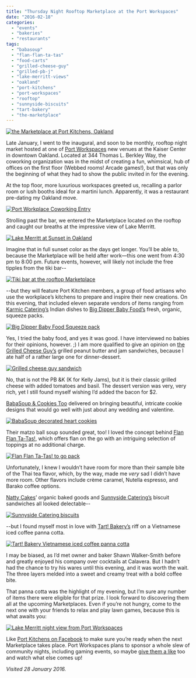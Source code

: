 ```yaml
---
title: "Thursday Night Rooftop Marketplace at the Port Workspaces"
date: "2016-02-18"
categories: 
  - "events"
  - "bakeries"
  - "restaurants"
tags: 
  - "babasoup"
  - "flan-flan-ta-tas"
  - "food-carts"
  - "grilled-cheese-guy"
  - "grilled-pb-j"
  - "lake-merritt-views"
  - "oakland"
  - "port-kitchens"
  - "port-workspaces"
  - "rooftop"
  - "sunnyside-biscuits"
  - "tart-bakery"
  - "the-marketplace"
---
```


[![the Marketplace at Port Kitchens, Oakland](http://s3.amazonaws.com/thegourmez-wpmedia/2016/02/Port-Workplace-Marketplace-22-500x333.jpg)](http://s3.amazonaws.com/thegourmez-wpmedia/2016/02/Port-Workplace-Marketplace-22.jpg)

Late January, I went to the inaugural, and soon to be monthly, rooftop night market hosted at one of [Port Workspaces](http://portworkspaces.com/) new venues at the Kaiser Center in downtown Oakland. Located at 344 Thomas L. Berkley Way, the coworking organization was in the midst of creating a fun, whimsical, hub of offices on the first floor (Webbed rooms! Arcade games!), but that was only the beginning of what they had to show the public invited in for the evening.

At the top floor, more luxurious workspaces greeted us, recalling a parlor room or lush booths ideal for a martini lunch. Apparently, it was a restaurant pre-dating my Oakland move.

[![Port Workplace Coworking Entry](http://s3.amazonaws.com/thegourmez-wpmedia/2016/02/Port-Workplace-Marketplace-05-500x419.jpg)](http://s3.amazonaws.com/thegourmez-wpmedia/2016/02/Port-Workplace-Marketplace-05.jpg)

Strolling past the bar, we entered the Marketplace located on the rooftop and caught our breaths at the impressive view of Lake Merritt.

[![Lake Merritt at Sunset in Oakland](http://s3.amazonaws.com/thegourmez-wpmedia/2016/02/port-Workplace-Marketplace-07-1024x341.jpg)](http://s3.amazonaws.com/thegourmez-wpmedia/2016/02/port-Workplace-Marketplace-07.jpg)

Imagine that in full sunset color as the days get longer. You’ll be able to, because the Marketplace will be held after work—this one went from 4:30 pm to 8:00 pm. Future events, however, will likely not include the free tipples from the tiki bar--

[![Tiki bar at the rooftop Marketplace](http://s3.amazonaws.com/thegourmez-wpmedia/2016/02/Port-Workplace-Marketplace-06-500x397.jpg)](http://s3.amazonaws.com/thegourmez-wpmedia/2016/02/Port-Workplace-Marketplace-06.jpg)

\--but they will feature Port Kitchen members, a group of food artisans who use the workplace’s kitchens to prepare and inspire their new creations. On this evening, that included eleven separate vendors of items ranging from [Karmic Catering’s](https://www.facebook.com/Karmic-Catering-1658119851136907/) Indian dishes to [Big Dipper Baby Food’s](https://www.facebook.com/bigdipperbabyfood/) fresh, organic, squeeze packs.

[![Big Dipper Baby Food Squeeze pack](http://s3.amazonaws.com/thegourmez-wpmedia/2016/02/Port-Workplace-Marketplace-12.jpg)](http://s3.amazonaws.com/thegourmez-wpmedia/2016/02/Port-Workplace-Marketplace-12.jpg)

Yes, I tried the baby food, and yes it was good. I have interviewed no babies for their opinions, however. ;) I am more qualified to give an opinion on [the Grilled Cheese Guy’s](https://www.facebook.com/GrilledCheeseGuy/) grilled peanut butter and jam sandwiches, because I ate half of a rather large one for dinner-dessert.

[![Grilled cheese guy sandwich](http://s3.amazonaws.com/thegourmez-wpmedia/2016/02/Port-Workplace-Marketplace-18.jpg)](http://s3.amazonaws.com/thegourmez-wpmedia/2016/02/Port-Workplace-Marketplace-18.jpg)

No, that is not the PB &K (K for Kelly Jams), but it is their classic grilled cheese with added tomatoes and basil. The dessert version was very, very rich, yet I still found myself wishing I’d added the bacon for $2.

[BabaSoup & Cookies Too](https://www.facebook.com/BabaSoup-Cookies-Too-1599186577035608/) delivered on bringing beautiful, intricate cookie designs that would go well with just about any wedding and valentine.

[![BabaSoup decorated heart cookies](http://s3.amazonaws.com/thegourmez-wpmedia/2016/02/Port-Workplace-Marketplace-16.jpg)](http://s3.amazonaws.com/thegourmez-wpmedia/2016/02/Port-Workplace-Marketplace-16.jpg)

Their matzo ball soup sounded great, too! I loved the concept behind [Flan Flan Ta-Tas!,](https://www.facebook.com/Flan-Flan-Ta-Tas-353754541371637/) which offers flan on the go with an intriguing selection of toppings at no additional charge.

[![Flan Flan Ta-Tas! to go pack](http://s3.amazonaws.com/thegourmez-wpmedia/2016/02/Port-Workplace-Marketplace-15.jpg)](http://s3.amazonaws.com/thegourmez-wpmedia/2016/02/Port-Workplace-Marketplace-15.jpg)

Unfortunately, I knew I wouldn’t have room for more than their sample bite of the Thai tea flavor, which, by the way, made me _very_ sad I didn’t have more room. Other flavors include crème caramel, Nutella espresso, and Barako coffee options.

[Natty Cakes](https://www.facebook.com/lovenattycakes/)’ organic baked goods and [Sunnyside Catering’s](https://www.facebook.com/SunnySideCateringBiscuits/) biscuit sandwiches all looked delectable--

[![Sunnyside Catering biscuits](http://s3.amazonaws.com/thegourmez-wpmedia/2016/02/Port-Workplace-Marketplace-21.jpg)](http://s3.amazonaws.com/thegourmez-wpmedia/2016/02/Port-Workplace-Marketplace-21.jpg)

\--but I found myself most in love with [Tart! Bakery’s](https://www.facebook.com/lovenattycakes/) riff on a Vietnamese iced coffee panna cotta.

[![Tart! Bakery Vietnamese iced coffee panna cotta](http://s3.amazonaws.com/thegourmez-wpmedia/2016/02/Port-Workplace-Marketplace-10.jpg)](http://s3.amazonaws.com/thegourmez-wpmedia/2016/02/Port-Workplace-Marketplace-10.jpg)

I may be biased, as I’d met owner and baker Shawn Walker-Smith before and greatly enjoyed his company over cocktails at Calavera. But I hadn’t had the chance to try his wares until this evening, and it was worth the wait. The three layers melded into a sweet and creamy treat with a bold coffee bite.

That panna cotta was the highlight of my evening, but I’m sure any number of items there were eligible for that prize. I look forward to discovering them all at the upcoming Marketplaces. Even if you’re not hungry, come to the next one with your friends to relax and play lawn games, because this is what awaits you:

[![Lake Merritt night view from Port Workspaces](http://s3.amazonaws.com/thegourmez-wpmedia/2016/02/Port-Workplace-Marketplace-25.jpg)](http://s3.amazonaws.com/thegourmez-wpmedia/2016/02/Port-Workplace-Marketplace-25.jpg)

Like [Port Kitchens on Facebook](https://www.facebook.com/portkitchens/) to make sure you’re ready when the next Marketplace takes place. Port Workspaces plans to sponsor a whole slew of community nights, including gaming events, so maybe [give them a like](https://www.facebook.com/portworkspaces) too and watch what else comes up!

_Visited 28 January 2016._

